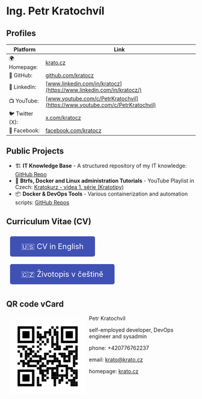 # Ing. Petr Kratochvíl

## Profiles

| Platform        | Link                                                                         |
|-----------------|------------------------------------------------------------------------------|
| 🌍 Homepage:    | [krato.cz](https://krato.cz/)                                                |
| 🐙 GitHub:      | [github.com/kratocz](https://github.com/kratocz)                             |
| 💼 LinkedIn:    | [www.linkedin.com/in/kratocz](https://www.linkedin.com/in/kratocz/)          |
| 📺 YouTube:     | [www.youtube.com/c/PetrKratochvil](https://www.youtube.com/c/PetrKratochvil) |
| 🐦 Twitter (X): | [x.com/kratocz](https://x.com/kratocz)                                       |
| 📘 Facebook:    | [facebook.com/kratocz](https://www.facebook.com/kratocz)                     |

## Public Projects

- 🏗 **IT Knowledge Base** - A structured repository of my IT knowledge: [GitHub Repo](https://github.com/kratocz/shel)
- 🐧 **Btrfs, Docker and Linux administration Tutorials** - YouTube Playlist in Czech: [Kratokurz - videa 1. série (Kratotipy)](https://youtube.com/playlist?list=PLaudh7Uy_4tV-xpzPtFln51tNqA7nLJ_x&si=R_UCIlmM8ZwODst6)
- 📦 **Docker & DevOps Tools** - Various containerization and automation scripts: [GitHub Repos](https://github.com/kratocz?tab=repositories)

## Curriculum Vitae (CV)

<a href="en/cv" style="display:inline-block; padding: 15px 30px; font-size: 20px; color: white; background: rgb(64, 81, 181); text-decoration: none; border-radius: 5px; margin: 10px;">🇺🇸 CV in English</a> <a href="cs/cv" style="display:inline-block; padding: 15px 30px; font-size: 20px; color: white; background: rgb(64, 81, 181); text-decoration: none; border-radius: 5px; margin: 10px;">🇨🇿 Životopis v češtině</a>

## QR code vCard

<img src="./assets/qrcode-url-krato.cz-vcard-02.svg" align="left" width="200" style="margin: 10px;" alt="QR code with contact information">

Petr Kratochvíl

self-employed developer, DevOps engineer and sysadmin

phone: +420776762237

email: [krato@krato.cz](mailto:krato@krato.cz)

homepage: [krato.cz](https://krato.cz/)
